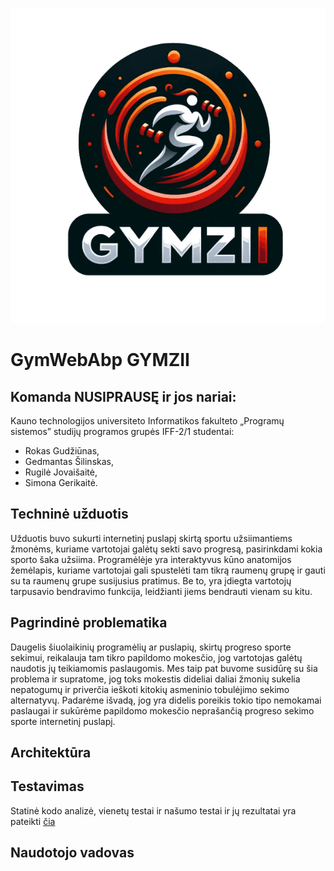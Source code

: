 ![Gym Logo](angular/src/assets/images/logo/logo-light-thumbnail.png)
# GymWebAbp GYMZII

## Komanda NUSIPRAUSĘ ir jos nariai:
Kauno technologijos universiteto Informatikos fakulteto „Programų sistemos” studijų programos grupės IFF-2/1 studentai:
* Rokas Gudžiūnas,
* Gedmantas Šilinskas,
* Rugilė Jovaišaitė,
* Simona Gerikaitė.
## Techninė užduotis
Užduotis buvo sukurti internetinį puslapį skirtą sportu užsiimantiems žmonėms, kuriame vartotojai galėtų sekti savo progresą, pasirinkdami kokia sporto šaka užsiima. Programėlėje yra interaktyvus kūno anatomijos žemėlapis, kuriame vartotojai gali spustelėti tam tikrą raumenų grupę ir gauti su ta raumenų grupe susijusius pratimus. Be to, yra įdiegta vartotojų tarpusavio bendravimo funkcija, leidžianti jiems bendrauti vienam su kitu.
## Pagrindinė problematika
Daugelis šiuolaikinių programėlių ar puslapių, skirtų progreso sporte sekimui, reikalauja tam tikro papildomo mokesčio, jog vartotojas galėtų naudotis jų teikiamomis paslaugomis. Mes taip pat buvome susidūrę su šia problema ir supratome, jog toks mokestis dideliai daliai žmonių sukelia nepatogumų ir priverčia ieškoti kitokių asmeninio tobulėjimo sekimo alternatyvų. Padarėme išvadą, jog yra didelis poreikis tokio tipo nemokamai paslaugai ir sukūrėme papildomo mokesčio neprašančią progreso sekimo sporte internetinį puslapį.
## Architektūra

## Testavimas
Statinė kodo analizė, vienetų testai ir našumo testai ir jų rezultatai yra pateikti [čia](Testavimas)
## Naudotojo vadovas



